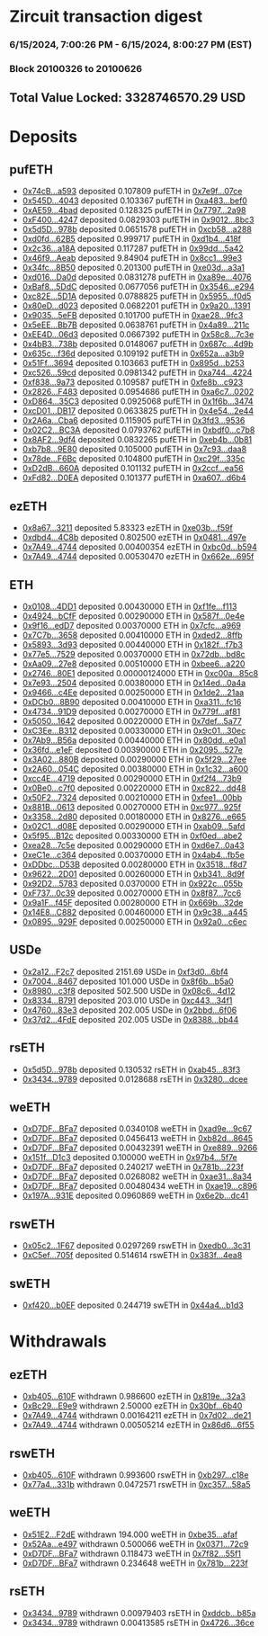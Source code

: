 # Zircuit transaction digest
### 6/15/2024, 7:00:26 PM - 6/15/2024, 8:00:27 PM (EST)
### Block 20100326 to 20100626

## Total Value Locked: 3328746570.29 USD

# Deposits
## pufETH
- [0x74cB...a593](https://etherscan.io/address/0x74cB1Cd35B67591b46dE851277dccF694A91a593) deposited 0.107809 pufETH in [0x7e9f...07ce](https://etherscan.io/tx/0x74cB1Cd35B67591b46dE851277dccF694A91a593)
- [0x545D...4043](https://etherscan.io/address/0x545D4d55a87a7d60F3E38249D58b5674981D4043) deposited 0.103367 pufETH in [0xa483...bef0](https://etherscan.io/tx/0x545D4d55a87a7d60F3E38249D58b5674981D4043)
- [0xAE59...4bad](https://etherscan.io/address/0xAE5915051C6221b7447896b6bDa4b9084bA54bad) deposited 0.128325 pufETH in [0x7797...2a98](https://etherscan.io/tx/0xAE5915051C6221b7447896b6bDa4b9084bA54bad)
- [0xF400...4247](https://etherscan.io/address/0xF400f5A2E861bCC66673b0058Ff1058385B44247) deposited 0.0829303 pufETH in [0x9012...8bc3](https://etherscan.io/tx/0xF400f5A2E861bCC66673b0058Ff1058385B44247)
- [0x5d5D...978b](https://etherscan.io/address/0x5d5D829cc94CbD6e605976C03C4e04903c75978b) deposited 0.0651578 pufETH in [0xcb58...a288](https://etherscan.io/tx/0x5d5D829cc94CbD6e605976C03C4e04903c75978b)
- [0xd0fd...62B5](https://etherscan.io/address/0xd0fd884F00254193B63328aac922890F43d262B5) deposited 0.999717 pufETH in [0xd1b4...418f](https://etherscan.io/tx/0xd0fd884F00254193B63328aac922890F43d262B5)
- [0x2c36...a18A](https://etherscan.io/address/0x2c36d46D60bD582C804cD1724137dA9818DAa18A) deposited 0.117287 pufETH in [0x99dd...5a42](https://etherscan.io/tx/0x2c36d46D60bD582C804cD1724137dA9818DAa18A)
- [0x46f9...Aeab](https://etherscan.io/address/0x46f98D015aeb57171ED7A44A5c7080c45b74Aeab) deposited 9.84904 pufETH in [0x8cc1...99e3](https://etherscan.io/tx/0x46f98D015aeb57171ED7A44A5c7080c45b74Aeab)
- [0x34fc...8B50](https://etherscan.io/address/0x34fcF9b85c61346b6d7ecdf1734380059D998B50) deposited 0.201300 pufETH in [0xe03d...a3a1](https://etherscan.io/tx/0x34fcF9b85c61346b6d7ecdf1734380059D998B50)
- [0xd016...Da0d](https://etherscan.io/address/0xd016875786b908FC8e667eA5422e7b34f170Da0d) deposited 0.0831278 pufETH in [0xa89e...4076](https://etherscan.io/tx/0xd016875786b908FC8e667eA5422e7b34f170Da0d)
- [0xBaf8...5DdC](https://etherscan.io/address/0xBaf88B32025AEAEFEE010013dA46098382475DdC) deposited 0.0677056 pufETH in [0x3546...e294](https://etherscan.io/tx/0xBaf88B32025AEAEFEE010013dA46098382475DdC)
- [0xc82E...5D1A](https://etherscan.io/address/0xc82E037fb94BE2Bc263D234D36CD531a6d825D1A) deposited 0.0788825 pufETH in [0x5955...f0d5](https://etherscan.io/tx/0xc82E037fb94BE2Bc263D234D36CD531a6d825D1A)
- [0x80eD...d023](https://etherscan.io/address/0x80eD2Ad0E86536F4c9695b963199784E13a0d023) deposited 0.0682201 pufETH in [0x9a20...1391](https://etherscan.io/tx/0x80eD2Ad0E86536F4c9695b963199784E13a0d023)
- [0x9035...5eFB](https://etherscan.io/address/0x90356B4B29BD8D690A6cA31C49e1DF9B13055eFB) deposited 0.101700 pufETH in [0xae28...9fc3](https://etherscan.io/tx/0x90356B4B29BD8D690A6cA31C49e1DF9B13055eFB)
- [0x5eEE...Bb7B](https://etherscan.io/address/0x5eEE8c80FBEd302D2Bd1dA82b66e8b4411c7Bb7B) deposited 0.0638761 pufETH in [0x4a89...211c](https://etherscan.io/tx/0x5eEE8c80FBEd302D2Bd1dA82b66e8b4411c7Bb7B)
- [0xEE4D...06d3](https://etherscan.io/address/0xEE4D84b668d06EDBCbd09948A9638c754eb306d3) deposited 0.0667392 pufETH in [0x58c8...7c3e](https://etherscan.io/tx/0xEE4D84b668d06EDBCbd09948A9638c754eb306d3)
- [0x4bB3...738b](https://etherscan.io/address/0x4bB3De3FD0271639060964871368bdDde09A738b) deposited 0.0148067 pufETH in [0x687c...4d9b](https://etherscan.io/tx/0x4bB3De3FD0271639060964871368bdDde09A738b)
- [0x635c...f36d](https://etherscan.io/address/0x635cde0D6e56d55dd6d7bEc438A4ac05B74Df36d) deposited 0.109192 pufETH in [0x652a...a3b9](https://etherscan.io/tx/0x635cde0D6e56d55dd6d7bEc438A4ac05B74Df36d)
- [0x51Ff...3694](https://etherscan.io/address/0x51Ff767C125Be22f0eB86f1Bc259DEC881cb3694) deposited 0.103663 pufETH in [0x895d...b253](https://etherscan.io/tx/0x51Ff767C125Be22f0eB86f1Bc259DEC881cb3694)
- [0xc526...59cd](https://etherscan.io/address/0xc52694d60fAA6D79675Ff878232De337A48659cd) deposited 0.0981342 pufETH in [0xa744...4224](https://etherscan.io/tx/0xc52694d60fAA6D79675Ff878232De337A48659cd)
- [0xf838...9a73](https://etherscan.io/address/0xf83820D2a06a9e4e30Dd435Ad360855B29149a73) deposited 0.109587 pufETH in [0xfe8b...c923](https://etherscan.io/tx/0xf83820D2a06a9e4e30Dd435Ad360855B29149a73)
- [0x2826...F483](https://etherscan.io/address/0x28260547C7afADd21271f75473c885e71196F483) deposited 0.0954686 pufETH in [0xa6c7...0202](https://etherscan.io/tx/0x28260547C7afADd21271f75473c885e71196F483)
- [0xD864...35C3](https://etherscan.io/address/0xD86487f7ee7ed26D8d8d7106659bf31Cc0a035C3) deposited 0.0925068 pufETH in [0x1f6b...3474](https://etherscan.io/tx/0xD86487f7ee7ed26D8d8d7106659bf31Cc0a035C3)
- [0xcD01...DB17](https://etherscan.io/address/0xcD015be7667844f5165b5f7Ec382B569C2c9DB17) deposited 0.0633825 pufETH in [0x4e54...2e44](https://etherscan.io/tx/0xcD015be7667844f5165b5f7Ec382B569C2c9DB17)
- [0x2A6a...Cba6](https://etherscan.io/address/0x2A6a65F174984543e60F44200B6840EDeE44Cba6) deposited 0.115905 pufETH in [0x3fd3...9536](https://etherscan.io/tx/0x2A6a65F174984543e60F44200B6840EDeE44Cba6)
- [0x02C2...BC3A](https://etherscan.io/address/0x02C25Af8140b9Fde1644551C61D3D3Cb878CBC3A) deposited 0.0793762 pufETH in [0xbdf0...c7b8](https://etherscan.io/tx/0x02C25Af8140b9Fde1644551C61D3D3Cb878CBC3A)
- [0x8AF2...9df4](https://etherscan.io/address/0x8AF273245e32A446454BbFc4c08Ff4E9EdA39df4) deposited 0.0832265 pufETH in [0xeb4b...0b81](https://etherscan.io/tx/0x8AF273245e32A446454BbFc4c08Ff4E9EdA39df4)
- [0xb7b8...9E80](https://etherscan.io/address/0xb7b846Ca0a47ca0405Fc8226C1DE3633cDD29E80) deposited 0.105000 pufETH in [0x7c93...daa8](https://etherscan.io/tx/0xb7b846Ca0a47ca0405Fc8226C1DE3633cDD29E80)
- [0x78de...F6Bc](https://etherscan.io/address/0x78de19620f7Eae47b6DF3337C330F55B1d9FF6Bc) deposited 0.104800 pufETH in [0xc29f...335c](https://etherscan.io/tx/0x78de19620f7Eae47b6DF3337C330F55B1d9FF6Bc)
- [0xD2dB...660A](https://etherscan.io/address/0xD2dBB02b2AF73E503d57e0FF2F52bfff5d66660A) deposited 0.101132 pufETH in [0x2ccf...ea56](https://etherscan.io/tx/0xD2dBB02b2AF73E503d57e0FF2F52bfff5d66660A)
- [0xFd82...D0EA](https://etherscan.io/address/0xFd8226D0dFEa8262a9a360FF152410E5Fe7aD0EA) deposited 0.101377 pufETH in [0xa607...d6b4](https://etherscan.io/tx/0xFd8226D0dFEa8262a9a360FF152410E5Fe7aD0EA)
## ezETH
- [0x8a67...3211](https://etherscan.io/address/0x8a67763ae95ae735E8be06a89E1E8AF700CD3211) deposited 5.83323 ezETH in [0xe03b...f59f](https://etherscan.io/tx/0x8a67763ae95ae735E8be06a89E1E8AF700CD3211)
- [0xdbd4...4C8b](https://etherscan.io/address/0xdbd49dae3311FcE018d3f84aaD186DDd028F4C8b) deposited 0.802500 ezETH in [0x0481...497e](https://etherscan.io/tx/0xdbd49dae3311FcE018d3f84aaD186DDd028F4C8b)
- [0x7A49...4744](https://etherscan.io/address/0x7A493Be5c2ce014cD049Bf178a1ac0Db1B434744) deposited 0.00400354 ezETH in [0xbc0d...b594](https://etherscan.io/tx/0x7A493Be5c2ce014cD049Bf178a1ac0Db1B434744)
- [0x7A49...4744](https://etherscan.io/address/0x7A493Be5c2ce014cD049Bf178a1ac0Db1B434744) deposited 0.00530470 ezETH in [0x662e...695f](https://etherscan.io/tx/0x7A493Be5c2ce014cD049Bf178a1ac0Db1B434744)
## ETH
- [0x0108...4DD1](https://etherscan.io/address/0x01084758d4F31322c55CC3Be63F62651dA864DD1) deposited 0.00430000 ETH in [0xf1fe...f113](https://etherscan.io/tx/0x01084758d4F31322c55CC3Be63F62651dA864DD1)
- [0x4924...bCfF](https://etherscan.io/address/0x4924048d7586fde575a90F8932a08A7E6178bCfF) deposited 0.00290000 ETH in [0x587f...0e4e](https://etherscan.io/tx/0x4924048d7586fde575a90F8932a08A7E6178bCfF)
- [0x9f16...edD7](https://etherscan.io/address/0x9f164B8FC7DFdb423A96c154B6781669861DedD7) deposited 0.00370000 ETH in [0x7cfc...a969](https://etherscan.io/tx/0x9f164B8FC7DFdb423A96c154B6781669861DedD7)
- [0x7C7b...3658](https://etherscan.io/address/0x7C7bE6a2c53f89e6F3d2a0Af05efCba6dcE33658) deposited 0.00410000 ETH in [0xded2...8ffb](https://etherscan.io/tx/0x7C7bE6a2c53f89e6F3d2a0Af05efCba6dcE33658)
- [0x5893...3d93](https://etherscan.io/address/0x5893decDB84a8C27173644ADc0DDdac76F5B3d93) deposited 0.00440000 ETH in [0x182f...f7b3](https://etherscan.io/tx/0x5893decDB84a8C27173644ADc0DDdac76F5B3d93)
- [0x77e5...7529](https://etherscan.io/address/0x77e59222057617D1931491333f2F30A3dF707529) deposited 0.00370000 ETH in [0x72db...bd8c](https://etherscan.io/tx/0x77e59222057617D1931491333f2F30A3dF707529)
- [0xAa09...27e8](https://etherscan.io/address/0xAa09410F3c36BbC375B7EC4A82Dc18Da152627e8) deposited 0.00510000 ETH in [0xbee6...a220](https://etherscan.io/tx/0xAa09410F3c36BbC375B7EC4A82Dc18Da152627e8)
- [0x2746...80E1](https://etherscan.io/address/0x2746f298790B9a99Eb995a750E4e57de281b80E1) deposited 0.00000124000 ETH in [0xc00a...85c8](https://etherscan.io/tx/0x2746f298790B9a99Eb995a750E4e57de281b80E1)
- [0x7e93...2504](https://etherscan.io/address/0x7e93131C6C85C7F14Be73fb336DeEC9C35952504) deposited 0.00380000 ETH in [0x14ed...0a4a](https://etherscan.io/tx/0x7e93131C6C85C7F14Be73fb336DeEC9C35952504)
- [0x9466...c4Ee](https://etherscan.io/address/0x9466B250e428A5Fe4565358f144174674bcCc4Ee) deposited 0.00250000 ETH in [0x1de2...21aa](https://etherscan.io/tx/0x9466B250e428A5Fe4565358f144174674bcCc4Ee)
- [0xDCb0...8B90](https://etherscan.io/address/0xDCb02d1027DaD49a866e5b39993eC407Fd628B90) deposited 0.00410000 ETH in [0xa311...fc16](https://etherscan.io/tx/0xDCb02d1027DaD49a866e5b39993eC407Fd628B90)
- [0x4734...91D9](https://etherscan.io/address/0x473486e34B72c9299d46E1a982b94686046391D9) deposited 0.00270000 ETH in [0x779f...af81](https://etherscan.io/tx/0x473486e34B72c9299d46E1a982b94686046391D9)
- [0x5050...1642](https://etherscan.io/address/0x5050138e1c8cbD4F1f74AFb5f5f990d100871642) deposited 0.00220000 ETH in [0x7def...5a77](https://etherscan.io/tx/0x5050138e1c8cbD4F1f74AFb5f5f990d100871642)
- [0xC3Ee...B312](https://etherscan.io/address/0xC3Ee69Cb709D547aB81A5f6B3ff2c0A39992B312) deposited 0.00330000 ETH in [0x9c01...30ec](https://etherscan.io/tx/0xC3Ee69Cb709D547aB81A5f6B3ff2c0A39992B312)
- [0x7Ab9...B56a](https://etherscan.io/address/0x7Ab99307425C9D7b5Dd8575560198E229D99B56a) deposited 0.00440000 ETH in [0x80dd...e0a1](https://etherscan.io/tx/0x7Ab99307425C9D7b5Dd8575560198E229D99B56a)
- [0x36fd...e1eF](https://etherscan.io/address/0x36fdc91d16099ad51AC9855161693ffd5a4Be1eF) deposited 0.00390000 ETH in [0x2095...527e](https://etherscan.io/tx/0x36fdc91d16099ad51AC9855161693ffd5a4Be1eF)
- [0x3A02...880B](https://etherscan.io/address/0x3A024b56AbD76FdE16e331F4351F4C848da6880B) deposited 0.00290000 ETH in [0x5f29...27ee](https://etherscan.io/tx/0x3A024b56AbD76FdE16e331F4351F4C848da6880B)
- [0x2A60...054C](https://etherscan.io/address/0x2A60344a41001294864b87FF8Af66C5079D3054C) deposited 0.00380000 ETH in [0x1c32...a600](https://etherscan.io/tx/0x2A60344a41001294864b87FF8Af66C5079D3054C)
- [0xcc4E...4719](https://etherscan.io/address/0xcc4E54B831156aAEF2B32eA5a3cEF7B2Ec164719) deposited 0.00290000 ETH in [0xf2f4...73b9](https://etherscan.io/tx/0xcc4E54B831156aAEF2B32eA5a3cEF7B2Ec164719)
- [0x0Be0...c7f0](https://etherscan.io/address/0x0Be0CCD52fD8CDCa7504a01CF55364B9D0CBc7f0) deposited 0.00220000 ETH in [0xc822...dd48](https://etherscan.io/tx/0x0Be0CCD52fD8CDCa7504a01CF55364B9D0CBc7f0)
- [0x50F2...7324](https://etherscan.io/address/0x50F2be68e948193ac9636e5e9AEe3A3974Ae7324) deposited 0.00210000 ETH in [0xfee1...00bb](https://etherscan.io/tx/0x50F2be68e948193ac9636e5e9AEe3A3974Ae7324)
- [0x881B...0613](https://etherscan.io/address/0x881B74498586BD65CcbDB020b3Eb75041E250613) deposited 0.00270000 ETH in [0xc977...925f](https://etherscan.io/tx/0x881B74498586BD65CcbDB020b3Eb75041E250613)
- [0x3358...2d80](https://etherscan.io/address/0x3358Fad01b6D9B08cd4e07F78ff36ffDfA5D2d80) deposited 0.00180000 ETH in [0x8276...e665](https://etherscan.io/tx/0x3358Fad01b6D9B08cd4e07F78ff36ffDfA5D2d80)
- [0x02C1...d08E](https://etherscan.io/address/0x02C13eb6FC28E82d9Cd8d8b3bA012bf94381d08E) deposited 0.00290000 ETH in [0xab09...5afd](https://etherscan.io/tx/0x02C13eb6FC28E82d9Cd8d8b3bA012bf94381d08E)
- [0x5f95...B12c](https://etherscan.io/address/0x5f95c9C82a46aAa7A327545c5d22AA86F2A7B12c) deposited 0.00330000 ETH in [0xf0ed...abe2](https://etherscan.io/tx/0x5f95c9C82a46aAa7A327545c5d22AA86F2A7B12c)
- [0xea28...7c5e](https://etherscan.io/address/0xea282eBB345fdB0f895230F10A02D3841a4C7c5e) deposited 0.00290000 ETH in [0xd6e7...0a43](https://etherscan.io/tx/0xea282eBB345fdB0f895230F10A02D3841a4C7c5e)
- [0xeC1e...c364](https://etherscan.io/address/0xeC1ee693daC0ef62d466572AEF7F9E9386d1c364) deposited 0.00370000 ETH in [0x4ab4...fb5e](https://etherscan.io/tx/0xeC1ee693daC0ef62d466572AEF7F9E9386d1c364)
- [0xDDbc...D53B](https://etherscan.io/address/0xDDbc6DCe020e5e9Ac34C54fA4aDc259d2875D53B) deposited 0.00280000 ETH in [0x3518...f8d7](https://etherscan.io/tx/0xDDbc6DCe020e5e9Ac34C54fA4aDc259d2875D53B)
- [0x9622...2D01](https://etherscan.io/address/0x9622C3D0b5D8d15d7D326e616b3BEbfAE7A72D01) deposited 0.00260000 ETH in [0xb341...8d9f](https://etherscan.io/tx/0x9622C3D0b5D8d15d7D326e616b3BEbfAE7A72D01)
- [0x92D2...5783](https://etherscan.io/address/0x92D2CB8Fb522B90acF4fD69A381A120E97475783) deposited 0.0370000 ETH in [0x922c...055b](https://etherscan.io/tx/0x92D2CB8Fb522B90acF4fD69A381A120E97475783)
- [0xF737...0c39](https://etherscan.io/address/0xF737eB628Cc66b2B4Bcda00a4111481bfb900c39) deposited 0.00270000 ETH in [0x8f87...7cc6](https://etherscan.io/tx/0xF737eB628Cc66b2B4Bcda00a4111481bfb900c39)
- [0x9a1F...f45F](https://etherscan.io/address/0x9a1F6ed317a40F91995983614B96e71d76c5f45F) deposited 0.00280000 ETH in [0x669b...32de](https://etherscan.io/tx/0x9a1F6ed317a40F91995983614B96e71d76c5f45F)
- [0x14E8...C882](https://etherscan.io/address/0x14E809B92B25B56f5EB45690C107b72764F9C882) deposited 0.00460000 ETH in [0x9c38...a445](https://etherscan.io/tx/0x14E809B92B25B56f5EB45690C107b72764F9C882)
- [0x0895...929F](https://etherscan.io/address/0x0895e8670677bDE3c65a38E813E1ed0570dF929F) deposited 0.00250000 ETH in [0x92a0...c6ec](https://etherscan.io/tx/0x0895e8670677bDE3c65a38E813E1ed0570dF929F)
## USDe
- [0x2a12...F2c7](https://etherscan.io/address/0x2a12E74299D998Bb2D409348ECbCDa0Db39EF2c7) deposited 2151.69 USDe in [0xf3d0...6bf4](https://etherscan.io/tx/0x2a12E74299D998Bb2D409348ECbCDa0Db39EF2c7)
- [0x7004...8467](https://etherscan.io/address/0x7004adFBB5fFb4863Bc689398e1C6C63245C8467) deposited 101.000 USDe in [0x8f6b...b5a0](https://etherscan.io/tx/0x7004adFBB5fFb4863Bc689398e1C6C63245C8467)
- [0x8980...c3f8](https://etherscan.io/address/0x8980a0E2556f452d78e908d96fe9226E2237c3f8) deposited 502.500 USDe in [0x08c6...4d12](https://etherscan.io/tx/0x8980a0E2556f452d78e908d96fe9226E2237c3f8)
- [0x8334...B791](https://etherscan.io/address/0x8334295396BBCe647896134545cB3345E933B791) deposited 203.010 USDe in [0xc443...34f1](https://etherscan.io/tx/0x8334295396BBCe647896134545cB3345E933B791)
- [0x4760...83e3](https://etherscan.io/address/0x476029565a43A6BB9B9768Ee30299dBDfe4883e3) deposited 202.005 USDe in [0x2bbd...6f06](https://etherscan.io/tx/0x476029565a43A6BB9B9768Ee30299dBDfe4883e3)
- [0x37d2...4FdE](https://etherscan.io/address/0x37d2f7Ba6c4A4953A81D2524C380187866f24FdE) deposited 202.005 USDe in [0x8388...bb44](https://etherscan.io/tx/0x37d2f7Ba6c4A4953A81D2524C380187866f24FdE)
## rsETH
- [0x5d5D...978b](https://etherscan.io/address/0x5d5D829cc94CbD6e605976C03C4e04903c75978b) deposited 0.130532 rsETH in [0xab45...83f3](https://etherscan.io/tx/0x5d5D829cc94CbD6e605976C03C4e04903c75978b)
- [0x3434...9789](https://etherscan.io/address/0x34349c5569e7B846c3558961552D2202760A9789) deposited 0.0128688 rsETH in [0x3280...dcee](https://etherscan.io/tx/0x34349c5569e7B846c3558961552D2202760A9789)
## weETH
- [0xD7DF...BFa7](https://etherscan.io/address/0xD7DF7E085214743530afF339aFC420c7c720BFa7) deposited 0.0340108 weETH in [0xad9e...9c67](https://etherscan.io/tx/0xD7DF7E085214743530afF339aFC420c7c720BFa7)
- [0xD7DF...BFa7](https://etherscan.io/address/0xD7DF7E085214743530afF339aFC420c7c720BFa7) deposited 0.0456413 weETH in [0xb82d...8645](https://etherscan.io/tx/0xD7DF7E085214743530afF339aFC420c7c720BFa7)
- [0xD7DF...BFa7](https://etherscan.io/address/0xD7DF7E085214743530afF339aFC420c7c720BFa7) deposited 0.00432391 weETH in [0xe889...9266](https://etherscan.io/tx/0xD7DF7E085214743530afF339aFC420c7c720BFa7)
- [0x151f...D1c3](https://etherscan.io/address/0x151ff7b4933441a0404F09b07D9465F6c278D1c3) deposited 0.100000 weETH in [0x97b4...5f7e](https://etherscan.io/tx/0x151ff7b4933441a0404F09b07D9465F6c278D1c3)
- [0xD7DF...BFa7](https://etherscan.io/address/0xD7DF7E085214743530afF339aFC420c7c720BFa7) deposited 0.240217 weETH in [0x781b...223f](https://etherscan.io/tx/0xD7DF7E085214743530afF339aFC420c7c720BFa7)
- [0xD7DF...BFa7](https://etherscan.io/address/0xD7DF7E085214743530afF339aFC420c7c720BFa7) deposited 0.0268082 weETH in [0xae31...8a34](https://etherscan.io/tx/0xD7DF7E085214743530afF339aFC420c7c720BFa7)
- [0xD7DF...BFa7](https://etherscan.io/address/0xD7DF7E085214743530afF339aFC420c7c720BFa7) deposited 0.00480434 weETH in [0xae19...c896](https://etherscan.io/tx/0xD7DF7E085214743530afF339aFC420c7c720BFa7)
- [0x197A...931E](https://etherscan.io/address/0x197A29455fD5AdEd6d0999874AFF3e904AD9931E) deposited 0.0960869 weETH in [0x6e2b...dc41](https://etherscan.io/tx/0x197A29455fD5AdEd6d0999874AFF3e904AD9931E)
## rswETH
- [0x05c2...1F67](https://etherscan.io/address/0x05c23e5495a0Ce5df771870cF9B175bbB8711F67) deposited 0.0297269 rswETH in [0xedb0...3c31](https://etherscan.io/tx/0x05c23e5495a0Ce5df771870cF9B175bbB8711F67)
- [0xC5ef...705f](https://etherscan.io/address/0xC5ef1c1812F6987433C4286B5aa363c677Dc705f) deposited 0.514614 rswETH in [0x383f...4ea8](https://etherscan.io/tx/0xC5ef1c1812F6987433C4286B5aa363c677Dc705f)
## swETH
- [0xf420...b0EF](https://etherscan.io/address/0xf420890Ac6acD84fe10a34855f936071C20ab0EF) deposited 0.244719 swETH in [0x44a4...b1d3](https://etherscan.io/tx/0xf420890Ac6acD84fe10a34855f936071C20ab0EF)
# Withdrawals
## ezETH
- [0xb405...610F](https://etherscan.io/address/0xb405344edab52434223CF6064e604C3384Ea610F) withdrawn 0.986600 ezETH in [0x819e...32a3](https://etherscan.io/tx/0xb405344edab52434223CF6064e604C3384Ea610F)
- [0xBc29...E9e9](https://etherscan.io/address/0xBc29257e5B7d54C9f3d86E0deaD98D256d0AE9e9) withdrawn 2.50000 ezETH in [0x30bf...6b40](https://etherscan.io/tx/0xBc29257e5B7d54C9f3d86E0deaD98D256d0AE9e9)
- [0x7A49...4744](https://etherscan.io/address/0x7A493Be5c2ce014cD049Bf178a1ac0Db1B434744) withdrawn 0.00164211 ezETH in [0x7d02...de21](https://etherscan.io/tx/0x7A493Be5c2ce014cD049Bf178a1ac0Db1B434744)
- [0x7A49...4744](https://etherscan.io/address/0x7A493Be5c2ce014cD049Bf178a1ac0Db1B434744) withdrawn 0.00505214 ezETH in [0x86d6...6f55](https://etherscan.io/tx/0x7A493Be5c2ce014cD049Bf178a1ac0Db1B434744)
## rswETH
- [0xb405...610F](https://etherscan.io/address/0xb405344edab52434223CF6064e604C3384Ea610F) withdrawn 0.993600 rswETH in [0xb297...c18e](https://etherscan.io/tx/0xb405344edab52434223CF6064e604C3384Ea610F)
- [0x77a4...331b](https://etherscan.io/address/0x77a4B03c2890804072b307D335EA0d0AD761331b) withdrawn 0.0472571 rswETH in [0xc357...58a5](https://etherscan.io/tx/0x77a4B03c2890804072b307D335EA0d0AD761331b)
## weETH
- [0x51E2...F2dE](https://etherscan.io/address/0x51E2Ec5642b995f97d60e75Ae11A587aD81aF2dE) withdrawn 194.000 weETH in [0xbe35...afaf](https://etherscan.io/tx/0x51E2Ec5642b995f97d60e75Ae11A587aD81aF2dE)
- [0x52Aa...e497](https://etherscan.io/address/0x52Aa899454998Be5b000Ad077a46Bbe360F4e497) withdrawn 0.500066 weETH in [0x0371...72c9](https://etherscan.io/tx/0x52Aa899454998Be5b000Ad077a46Bbe360F4e497)
- [0xD7DF...BFa7](https://etherscan.io/address/0xD7DF7E085214743530afF339aFC420c7c720BFa7) withdrawn 0.118473 weETH in [0x7f82...55f1](https://etherscan.io/tx/0xD7DF7E085214743530afF339aFC420c7c720BFa7)
- [0xD7DF...BFa7](https://etherscan.io/address/0xD7DF7E085214743530afF339aFC420c7c720BFa7) withdrawn 0.234648 weETH in [0x781b...223f](https://etherscan.io/tx/0xD7DF7E085214743530afF339aFC420c7c720BFa7)
## rsETH
- [0x3434...9789](https://etherscan.io/address/0x34349c5569e7B846c3558961552D2202760A9789) withdrawn 0.00979403 rsETH in [0xddcb...b85a](https://etherscan.io/tx/0x34349c5569e7B846c3558961552D2202760A9789)
- [0x3434...9789](https://etherscan.io/address/0x34349c5569e7B846c3558961552D2202760A9789) withdrawn 0.00413585 rsETH in [0x4726...36ce](https://etherscan.io/tx/0x34349c5569e7B846c3558961552D2202760A9789)
